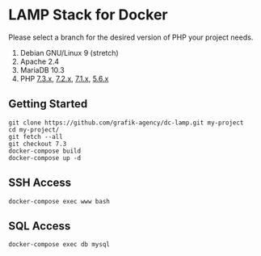 # LAMP Stack for Docker

Please select a branch for the desired version of PHP your project needs.

1. Debian GNU/Linux 9 (stretch)
2. Apache 2.4
3. MariaDB 10.3
4. PHP [7.3.x], [7.2.x], [7.1.x], [5.6.x]

## Getting Started

```text
git clone https://github.com/grafik-agency/dc-lamp.git my-project
cd my-project/
git fetch --all
git checkout 7.3
docker-compose build
docker-compose up -d
```

## SSH Access

```text
docker-compose exec www bash
```

## SQL Access

```text
docker-compose exec db mysql
```

[7.3.x]: https://github.com/grafik-agency/dc-lamp/tree/7.3
[7.2.x]: https://github.com/grafik-agency/dc-lamp/tree/7.2
[7.1.x]: https://github.com/grafik-agency/dc-lamp/tree/7.1
[5.6.x]: https://github.com/grafik-agency/dc-lamp/tree/5.6
